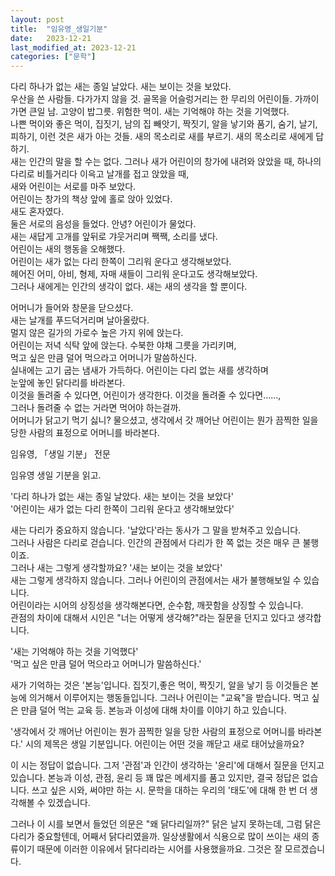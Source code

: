 ```yaml
---
layout: post
title:  "임유영_생일기분"
date:   2023-12-21
last_modified_at: 2023-12-21
categories: ["문학"]
---
```


다리 하나가 없는 새는 종일 날았다. 새는 보이는 것을 보았다.<br>
우산을 쓴 사람들. 다가가지 않을 것. 골목을 어슬렁거리는 한 무리의 어린이들. 가까이 가면 큰일 남. 고양이 밥그릇. 위험한 먹이. 새는 기억해야 하는 것을 기억했다.<br>
나쁜 먹이와 좋은 먹이, 집짓기, 남의 집 빼앗기, 짝짓기, 알을 낳기와 품기, 숨기, 날기, 피하기, 이런 것은 새가 아는 것들. 새의 목소리로 새를 부르기. 새의 목소리로 새에게 답하기.<br>
새는 인간의 말을 할 수는 없다. 그러나 새가 어린이의 창가에 내려와 앉았을 때, 하나의 다리로 비틀거리다 이윽고 날개를 접고 앉았을 때,<br>
새와 어린이는 서로를 마주 보았다.<br>
어린이는 창가의 책상 앞에 홀로 앉아 있었다.<br>
새도 혼자였다.<br>
둘은 서로의 음성을 들었다. 안녕? 어린이가 물었다.<br>
새는 새답게 고개를 앞뒤로 갸웃거리며 짹짹, 소리를 냈다.<br>
어린이는 새의 행동을 오해했다.<br>
어린이는 새가 없는 다리 한쪽이 그리워 운다고 생각해보았다.<br>
헤어진 어미, 아비, 형제, 자매 새들이 그리워 운다고도 생각해보았다.<br>
그러나 새에게는 인간의 생각이 없다. 새는 새의 생각을 할 뿐이다. <br>

어머니가 들어와 창문을 닫으셨다. <br>
새는 날개를 푸드덕거리며 날아올랐다. <br>
멀지 않은 길가의 가로수 높은 가지 위에 앉는다. <br>
어린이는 저녁 식탁 앞에 앉는다. 수북한 야채 그릇을 가리키며, <br>
먹고 싶은 만큼 덜어 먹으라고 어머니가 말씀하신다. <br>
실내에는 고기 굽는 냄새가 가득하다. 어린이는 다리 없는 새를 생각하며 <br>
눈앞에 놓인 닭다리를 바라본다. <br>
이것을 돌려줄 수 있다면, 어린이가 생각한다. 이것을 돌려줄 수 있다면……, <br>
그러나 돌려줄 수 없는 거라면 먹어야 하는걸까. <br>
어머니가 닭고기 먹기 싫니? 물으셨고, 생각에서 갓 깨어난 어린이는 뭔가 끔찍한 일을 당한 사람의 표정으로 어머니를 바라본다. <br>

  임유영, 「생일 기분」 전문 <br>

  임유영 생일 기분을 읽고.<br>

'다리 하나가 없는 새는 종일 날았다. 새는 보이는 것을 보았다'<br>
'어린이는 새가 없는 다리 한쪽이 그리워 운다고 생각해보았다'<br>

새는 다리가 중요하지 않습니다. '날았다'라는 동사가 그 말을 받쳐주고 있습니다.<br>
그러나 사람은 다리로 걷습니다. 인간의 관점에서 다리가 한 쪽 없는 것은 매우 큰 불행이죠.<br>
그러나 새는 그렇게 생각할까요? '새는 보이는 것을 보았다'<br>
새는 그렇게 생각하지 않습니다. 그러나 어린이의 관점에서는 새가 불행해보일 수 있습니다.<br>
어린이라는 시어의 상징성을 생각해본다면, 순수함, 깨끗함을 상징할 수 있습니다.<br>
관점의 차이에 대해서 시인은 "너는 어떻게 생각해?"라는 질문을 던지고 있다고 생각합니다.<br>

'새는 기억해야 하는 것을 기억했다'<br>
'먹고 싶은 만큼 덜어 먹으라고 어머니가 말씀하신다.'

새가 기억하는 것은 '본능'입니다. 집짓기,좋은 먹이, 짝짓기, 알을 낳기 등 이것들은 본능에 의거해서 이루어지는 행동들입니다.
그러나 어린이는 "교육"을 받습니다. 먹고 싶은 만큼 덜어 먹는 교육 등. 
본능과 이성에 대해 차이를 이야기 하고 있습니다.

'생각에서 갓 깨어난 어린이는 뭔가 끔찍한 일을 당한 사람의 표정으로 어머니를 바라본다.'
시의 제목은 생일 기분입니다. 어린이는 어떤 것을 깨닫고 새로 태어났을까요?

이 시는 정답이 없습니다.
그저 '관점'과 인간이 생각하는 '윤리'에 대해서 질문을 던지고 있습니다.
본능과 이성, 관점, 윤리 등 꽤 많은 메세지를 품고 있지만, 결국 정답은 없습니다.
쓰고 싶은 시와, 써야만 하는 시.
문학을 대하는 우리의 '태도'에 대해 한 번 더 생각해볼 수 있겠습니다.

그러나 이 시를 보면서 들었던 의문은 "왜 닭다리일까?"
닭은 날지 못하는데, 그럼 닭은 다리가 중요할텐데, 어째서 닭다리였을까.
일상생활에서 식용으로 많이 쓰이는 새의 종류이기 때문에 이러한 이유에서 닭다리라는 시어를 사용했을까요.
그것은 잘 모르겠습니다.
